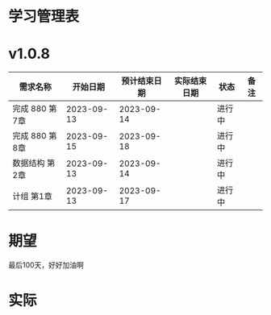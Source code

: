 # 学习管理表

# v1.0.8

| 需求名称        | 开始日期   | 预计结束日期 | 实际结束日期 | 状态   | 备注 |
| --------------- | ---------- | ------------ | ------------ | ------ | ---- |
| 完成 880 第7章 | 2023-09-13 | 2023-09-14   |              | 进行中 |      |
| 完成 880 第8章   | 2023-09-15 | 2023-09-18   |              | 进行中 |      |
| 数据结构 第2章  | 2023-09-13 | 2023-09-14    |              | 进行中 |      |
| 计组 第1章  | 2023-09-13 | 2023-09-17    |              | 进行中 |      |

# 期望

最后100天，好好加油啊

# 实际



